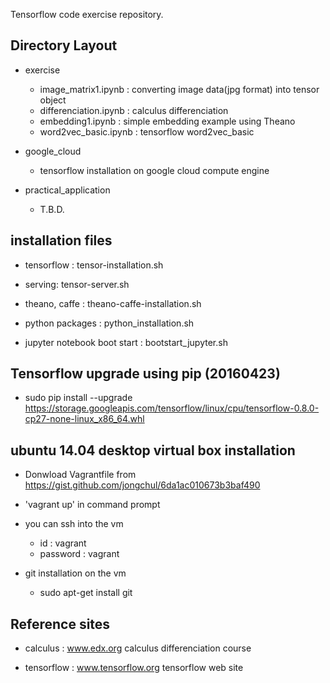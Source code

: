 ﻿Tensorflow code exercise repository.

## Directory Layout

- exercise
   - image_matrix1.ipynb : converting image data(jpg format) into tensor object
   - differenciation.ipynb : calculus differenciation 
   - embedding1.ipynb : simple embedding example using Theano
   - word2vec_basic.ipynb : tensorflow word2vec_basic

- google_cloud
   - tensorflow installation on google cloud compute engine 

- practical_application
   - T.B.D.


## installation files
 
- tensorflow : tensor-installation.sh 

- serving: tensor-server.sh 

- theano, caffe : theano-caffe-installation.sh

- python packages : python_installation.sh

- jupyter notebook boot start : bootstart_jupyter.sh 


## Tensorflow upgrade using pip (20160423)
- sudo pip install --upgrade https://storage.googleapis.com/tensorflow/linux/cpu/tensorflow-0.8.0-cp27-none-linux_x86_64.whl


## ubuntu 14.04 desktop virtual box installation
 
- Donwload Vagrantfile from https://gist.github.com/jongchul/6da1ac010673b3baf490 
   
- 'vagrant up' in command prompt  

- you can ssh into the vm 
  - id : vagrant 
  - password : vagrant  

- git installation on the vm 
    - sudo apt-get install git
    


## Reference sites

- calculus : www.edx.org calculus differenciation course

- tensorflow : www.tensorflow.org tensorflow web site




